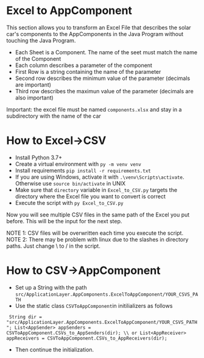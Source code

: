 # Excel to AppComponent

This section allows you to transform an Excel File that describes the solar car's components to the AppComponents in the Java Program without touching the Java Program.

- Each Sheet is a Component. The name of the seet must match the name of the Component
- Each column describes a parameter of the component
- First Row is a string containing the name of the parameter
- Second row describes the minimum value of the parameter (decimals are important)
- Third row describes the maximun value of the parameter (decimals are also important)

Important: the excel file must be named `components.xlsx` and stay in a subdirectory with the name of the car

# How to Excel->CSV

- Install Python 3.7+
- Create a virtual environment with `py -m venv venv`
- Install requirements `pip install -r requirements.txt`
- If you are using Windows, activate it with `.\venv\Scripts\activate`. Otherwise use `source bin/activate` in UNIX
- Make sure that `directory` variable in `Excel_to_CSV.py` targets the directory where the Excel file you want to convert is correct
- Execute the script with `py Excel_to_CSV.py`

Now you will see multiple CSV files in the same path of the Excel you put before. This will be the input for the next step.

NOTE 1: CSV files will be overwritten each time you execute the script.
NOTE 2: There may be problem with linux due to the slashes in directory paths. Just change \ to / in the script.


# How to CSV->AppComponent

- Set up a String with the path `src/ApplicationLayer.AppComponents.ExcelToAppComponent/YOUR_CSVS_PATH`
- Use the static class `CSVToAppComponent`in initilializers as follows

`
String dir = "src/ApplicationLayer.AppComponents.ExcelToAppComponent/YOUR_CSVS_PATH";
List<AppSender> appSenders = CSVToAppComponent.CSVs_to_AppSenders(dir); \\ or
List<AppReceiver> appReceivers = CSVToAppComponent.CSVs_to_AppReceivers(dir);`

- Then continue the initialization.